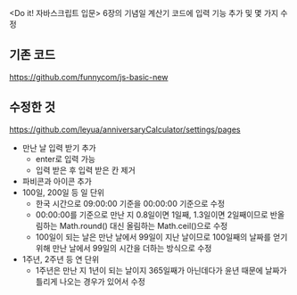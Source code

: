 <Do it! 자바스크립트 입문> 6장의 기념일 계산기 코드에 입력 기능 추가 및 몇 가지 수정

##  기존 코드
https://github.com/funnycom/js-basic-new   
   
   
## 수정한 것
https://github.com/leyua/anniversaryCalculator/settings/pages
+ 만난 날 입력 받기 추가 
  + enter로 입력 가능
  + 입력 받은 후 입력 받은 칸 제거
+ 파비콘과 아이콘 추가
+ 100일, 200일 등 일 단위
  + 한국 시간으로 09:00:00 기준을 00:00:00 기준으로 수정
  + 00:00:00를 기준으로 만난 지 0.8일이면 1일째, 1.3일이면 2일째이므로 반올림하는 Math.round() 대신 올림하는 Math.ceil()으로 수정
  + 100일이 되는 날은 만난 날에서 99일이 지난 날이므로 100일째의 날짜를 얻기 위해 만난 날에서 99일의 시간을 더하는 방식으로 수정
+ 1주년, 2주년 등 연 단위
  + 1주년은 만난 지 1년이 되는 날이지 365일째가 아닌데다가 윤년 때문에 날짜가 틀리게 나오는 경우가 있어서 수정


